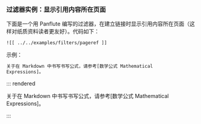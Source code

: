 ### 过滤器实例：显示引用内容所在页面

下面是一个用 Panflute 编写的过滤器，在建立链接时显示引用内容所在页面（这样对纸质资料读者更友好）。代码如下：

```{.python .numberLines}
![[ ../../examples/filters/pageref ]]
```

示例：

```markdown
关于在 Markdown 中书写书写公式，请参考[数学公式 Mathematical
Expressions]。
```

::: rendered

关于在 Markdown 中书写书写公式，请参考[数学公式 Mathematical
Expressions]。

:::